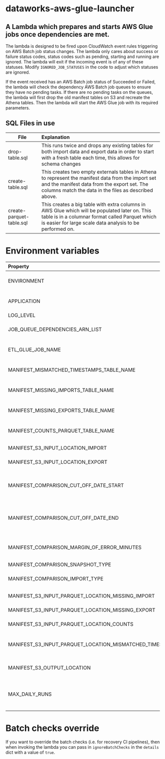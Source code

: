 # dataworks-aws-glue-launcher

## A Lambda which prepares and starts AWS Glue jobs once dependencies are met.

The lambda is designed to be fired upon CloudWatch event rules triggering on AWS Batch job status changes.
The lambda only cares about success or failure status codes, status codes such as pending, starting and running are ignored. The lambda will exit if the incoming event is of any of these statuses.
Modify `IGNORED_JOB_STATUSES` in the code to adjust which statuses are ignored.

If the event received has an AWS Batch job status of Succeeded or Failed, the lambda will check the dependency AWS Batch job queues to ensure they have no pending tasks.
If there are no pending tasks on the queues, the lambda will first drop the old manifest tables on S3 and recreate the Athena tables.
Then the lambda will start the AWS Glue job with its required parameters.

## SQL Files in use
| File | Explanation|
| --- | :--- |
| drop-table.sql | This runs twice and drops any existing tables for both import data and export data in order to start with a fresh table each time, this allows for schema changes
| create-table.sql | This creates two empty externals tables in Athena to represent the manifest data from the import set and the manifest data from the export set. The columns match the data in the files as described above.
| create-parquet-table.sql | This creates a big table with extra columns in AWS Glue which will be populated later on. This table is in a columnar format called Parquet which is easier for large scale data analysis to be performed on.

# Environment variables
|Property | Value|
|:---|---:|
|ENVIRONMENT | The environment the application is running in. 
|APPLICATION | The name of the application ie. glue_launcher_lambda |
|LOG_LEVEL   | INFO or Debug |
|JOB_QUEUE_DEPENDENCIES_ARN_LIST | Batch job queue ARNs to check for running jobs |
|ETL_GLUE_JOB_NAME | Name of the target AWS Glue job to fire ie. etl_glue_job|
|MANIFEST_MISMATCHED_TIMESTAMPS_TABLE_NAME | Table name for manifest mismatches ie. mismatches |
|MANIFEST_MISSING_IMPORTS_TABLE_NAME | Table name for missing imports ie. missing_imports |
|MANIFEST_MISSING_EXPORTS_TABLE_NAME | Table name for missing exports ie. missing_exports |
|MANIFEST_COUNTS_PARQUET_TABLE_NAME | Table name for manifest counts ie. counts |
|MANIFEST_S3_INPUT_LOCATION_IMPORT | S3 prefix for import location |
|MANIFEST_S3_INPUT_LOCATION_EXPORT | S3 prefix for export location |
|MANIFEST_COMPARISON_CUT_OFF_DATE_START | Lambda defaults to using previous day midnight. Override with a 'YYYY-MM-DD HH:MM:SS' |
|MANIFEST_COMPARISON_CUT_OFF_DATE_END | Lambda defaults to using today midnight. Override with a 'YYYY-MM-DD HH:MM:SS' |
|MANIFEST_COMPARISON_MARGIN_OF_ERROR_MINUTES | Margin of error for manifest comparison given in minutes. Default is 2 minutes. |
|MANIFEST_COMPARISON_SNAPSHOT_TYPE | "full" or "incremental" |
|MANIFEST_COMPARISON_IMPORT_TYPE | "historic" or "streaming_main" or "streaming_equality" |
|MANIFEST_S3_INPUT_PARQUET_LOCATION_MISSING_IMPORT | Full S3 URI to missing import output location|
|MANIFEST_S3_INPUT_PARQUET_LOCATION_MISSING_EXPORT | Full S3 URI to missing export output location |
|MANIFEST_S3_INPUT_PARQUET_LOCATION_COUNTS | Full S3 URI to counts output location |
|MANIFEST_S3_INPUT_PARQUET_LOCATION_MISMATCHED_TIMESTAMPS | Full S3 URI to mismatched timestamps output location |
|MANIFEST_S3_OUTPUT_LOCATION | Output location on S3 for Athena query outputs |
|MAX_DAILY_RUNS | Will not start the glue job is current daily run count is equal to or above this number (defaults to 5) |

# Batch checks override

If you want to override the batch checks (i.e. for recovery CI pipelines), then when invoking the lambda you can pass in `ignoreBatchChecks` in the `details` dict with a value of `true`.
